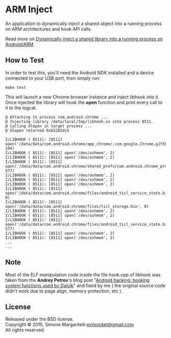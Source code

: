 ARM Inject
===

An application to dynamically inject a shared object into a running process on
ARM architectures and hook API calls.

Read more on [Dynamically inject a shared library into a running process on Android/ARM](http://www.evilsocket.net/2015/05/01/dynamically-inject-a-shared-library-into-a-running-process-on-androidarm/).

## How to Test

In order to test this, you'll need the Android NDK installed and a device connected to your USB port,
then simply run:

    make test

This will launch a new Chrome browser instance and inject libhook into it. Once injected
the library will hook the **open** function and print every call to it to the logcat.

    @ Attaching to process com.android.chrome ...
    @ Injecting library /data/local/tmp/libhook.so into process 8511.
    @ Calling dlopen in target process ...
    @ dlopen returned 0xb5202dc4

    I/LIBHOOK ( 8511): [8511] open('/data/data/com.android.chrome/app_chrome/.com.google.Chrome.gJY5h4', 194)
    I/LIBHOOK ( 8511): [8511] open('/dev/ashmem', 2)
    I/LIBHOOK ( 8511): [8511] open('/dev/ashmem', 2)
    I/LIBHOOK ( 8511): [8511] open('/data/data/com.android.chrome/shared_prefs/com.android.chrome_preferences.xml', 577)
    I/LIBHOOK ( 8511): [8511] open('/dev/ashmem', 2)
    I/LIBHOOK ( 8511): [8511] open('/dev/ashmem', 2)
    I/LIBHOOK ( 8511): [8511] open('/dev/ashmem', 2)
    I/LIBHOOK ( 8511): [8511] open('/data/data/com.android.chrome/files/android_ticl_service_state.bin', 0)
    I/LIBHOOK ( 8511): [8511] open('/data/data/com.android.chrome/files/ticl_storage.bin', 0)
    I/LIBHOOK ( 8511): [8511] open('/dev/ashmem', 2)
    I/LIBHOOK ( 8511): [8511] open('/dev/ashmem', 2)
    I/LIBHOOK ( 8511): [8511] open('/data/data/com.android.chrome/files/android_ticl_service_state.bin', 577)
    I/LIBHOOK ( 8511): [8511] open('/dev/ashmem', 2)
    I/LIBHOOK ( 8511): [8511] open('/dev/ashmem', 2)
    ...
    ...

## Note

Most of the ELF manipulation code inside the file hook.cpp of libhook was taken from the **Andrey Petrov**'s
blog post "[Android hacking: hooking system functions used by Dalvik](http://shadowwhowalks.blogspot.it/2013/01/android-hacking-hooking-system.html
)" and fixed by me ( the original source code didn't work due to page align, memory protection, etc ).

## License

Released under the BSD license.  
Copyright &copy; 2015, Simone Margaritelli <evilsocket@gmail.com>  
All rights reserved.
